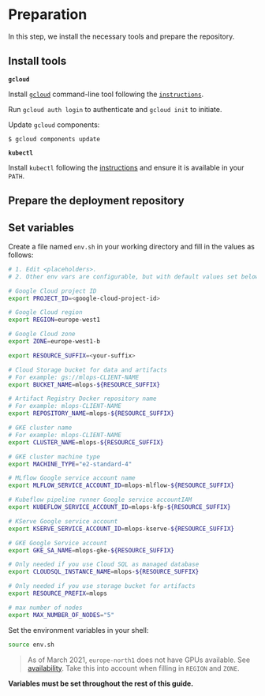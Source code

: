 # Preparation

In this step, we install the necessary tools and prepare the repository.

## Install tools

**`gcloud`**

Install [`gcloud`](https://cloud.google.com/sdk/gcloud) command-line tool following the [`instructions`](https://cloud.google.com/sdk/docs/install). 

Run `gcloud auth login` to authenticate and `gcloud init` to initiate.

Update `gcloud` components:

```
$ gcloud components update
```

**`kubectl`**

Install `kubectl` following the [instructions](https://kubernetes.io/docs/tasks/tools/) and ensure it is available in your `PATH`.

## Prepare the deployment repository

## Set variables

Create a file named `env.sh` in your working directory and fill in the values as follows:

```bash
# 1. Edit <placeholders>.
# 2. Other env vars are configurable, but with default values set below.

# Google Cloud project ID
export PROJECT_ID=<google-cloud-project-id>

# Google Cloud region
export REGION=europe-west1

# Google Cloud zone
export ZONE=europe-west1-b

export RESOURCE_SUFFIX=<your-suffix>

# Cloud Storage bucket for data and artifacts
# For example: gs://mlops-CLIENT-NAME
export BUCKET_NAME=mlops-${RESOURCE_SUFFIX}

# Artifact Registry Docker repository name
# For example: mlops-CLIENT-NAME
export REPOSITORY_NAME=mlops-${RESOURCE_SUFFIX}

# GKE cluster name
# For example: mlops-CLIENT-NAME
export CLUSTER_NAME=mlops-${RESOURCE_SUFFIX}

# GKE cluster machine type
export MACHINE_TYPE="e2-standard-4"

# MLflow Google service account name
export MLFLOW_SERVICE_ACCOUNT_ID=mlops-mlflow-${RESOURCE_SUFFIX}

# Kubeflow pipeline runner Google service accountIAM
export KUBEFLOW_SERVICE_ACCOUNT_ID=mlops-kfp-${RESOURCE_SUFFIX}

# KServe Google service account
export KSERVE_SERVICE_ACCOUNT_ID=mlops-kserve-${RESOURCE_SUFFIX}

# GKE Google Service account
export GKE_SA_NAME=mlops-gke-${RESOURCE_SUFFIX}

# Only needed if you use Cloud SQL as managed database
export CLOUDSQL_INSTANCE_NAME=mlops-${RESOURCE_SUFFIX}

# Only needed if you use storage bucket for artifacts
export RESOURCE_PREFIX=mlops

# max number of nodes
export MAX_NUMBER_OF_NODES="5"
```

Set the environment variables in your shell:

```bash
source env.sh
```

> As of March 2021, `europe-north1` does not have GPUs available. See [availability](https://cloud.google.com/compute/docs/gpus/gpu-regions-zones).
> Take this into account when filling in `REGION` and `ZONE`.

**Variables must be set throughout the rest of this guide.**


